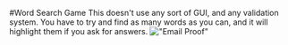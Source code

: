 #Word Search Game
This doesn't use any sort of GUI, and any validation system. You have to try and find as many words as you can, and it will highlight them if you ask for answers.
!["Email Proof"](https://s14.gifyu.com/images/bKAAF.png)
